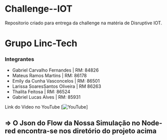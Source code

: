 # Challenge--IOT
Repositorio criado para entrega da challenge na matéria de Disruptive IOT.

# Grupo Linc-Tech

### Integrantes

<ul>
  <li> Gabriel Carvalho Fernandes | RM: 84826</li>
  <li> Mateus Ramos Martins | RM: 86178</li>
  <li> Emily da Cunha Vasconcelos | RM: 86501</li>
  <li> Larissa SoaresSantos Oliveira | RM 86263</li>
  <li> Thalita Feitosa | RM: 86524 </li>
  <li> Gabriel Lucas Alves | RM: 85931</li>

</ul>

<span> Link do Video no YouTube</span>   [![YouTube](https://youtu.be/dIqo2ECrwuA)]

## => O Json do Flow da Nossa Simulação no Node-red encontra-se nos diretório do projeto acima
